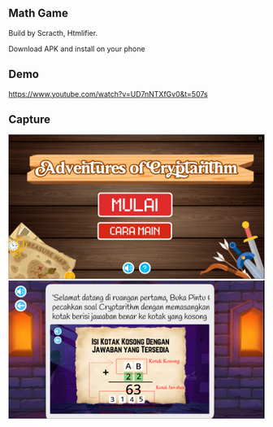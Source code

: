 ## Math Game
Build by Scracth, Htmlifier.

Download APK and install on your phone

## Demo
https://www.youtube.com/watch?v=UD7nNTXfGv0&t=507s

## Capture
![SS-1](Capture.PNG)
![SS-2](Capture2.PNG)
